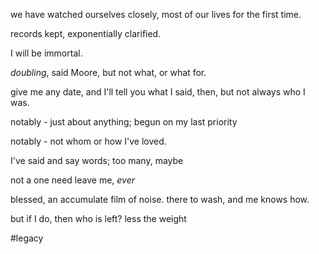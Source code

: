 we have watched ourselves closely,
most of our lives for the first time.

records kept,
exponentially clarified.

I will be immortal.

*doubling*,
said Moore,
but not what,
or what for.

give me any date,
and I'll tell you what I said,
then,
but not always who I was.

notably - just about anything;
begun on my last priority

notably - not whom or how I've loved.

I've said and say words;
too many, maybe

not a one need leave me,
*ever*

blessed,
an accumulate film of noise.
there to wash,
and me knows how.

but if I do,
then who is left?
less the weight

#legacy